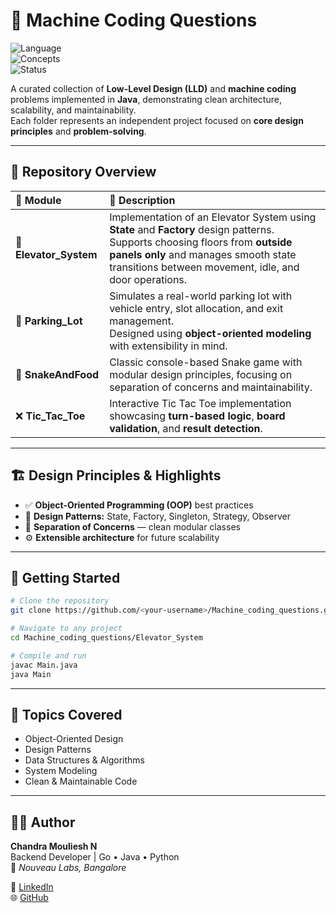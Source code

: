 # 🧠 Machine Coding Questions  

![Language](https://img.shields.io/badge/Language-Java-orange?style=for-the-badge)  
![Concepts](https://img.shields.io/badge/Concepts-OOP%20|%20LLD%20|%20Design%20Patterns-blueviolet?style=for-the-badge)  
![Status](https://img.shields.io/badge/Status-Active-success?style=for-the-badge)

A curated collection of **Low-Level Design (LLD)** and **machine coding** problems implemented in **Java**, demonstrating clean architecture, scalability, and maintainability.  
Each folder represents an independent project focused on **core design principles** and **problem-solving**.

---

## 📂 Repository Overview

| 🧩 Module | 📝 Description |
|:--|:--|
| 🚪 **Elevator_System** | Implementation of an Elevator System using **State** and **Factory** design patterns. <br>Supports choosing floors from **outside panels only** and manages smooth state transitions between movement, idle, and door operations. |
| 🚗 **Parking_Lot** | Simulates a real-world parking lot with vehicle entry, slot allocation, and exit management. <br>Designed using **object-oriented modeling** with extensibility in mind. |
| 🐍 **SnakeAndFood** | Classic console-based Snake game with modular design principles, focusing on separation of concerns and maintainability. |
| ❌ **Tic_Tac_Toe** | Interactive Tic Tac Toe implementation showcasing **turn-based logic**, **board validation**, and **result detection**. |

---

## 🏗️ Design Principles & Highlights

- ✅ **Object-Oriented Programming (OOP)** best practices  
- 🧱 **Design Patterns:** State, Factory, Singleton, Strategy, Observer  
- 🔁 **Separation of Concerns** — clean modular classes  
- ⚙️ **Extensible architecture** for future scalability  

---

## 🚀 Getting Started

```bash
# Clone the repository
git clone https://github.com/<your-username>/Machine_coding_questions.git

# Navigate to any project
cd Machine_coding_questions/Elevator_System

# Compile and run
javac Main.java
java Main
```

---

## 🧠 Topics Covered

- Object-Oriented Design  
- Design Patterns  
- Data Structures & Algorithms  
- System Modeling  
- Clean & Maintainable Code  

---

## 👨‍💻 Author

**Chandra Mouliesh N**  
Backend Developer | Go • Java • Python  
🏢 *Nouveau Labs, Bangalore*  

📎 [LinkedIn](https://linkedin.com/in/chandramouliesh)  
🌐 [GitHub](https://github.com/Chandra-Mouliesh-N)
